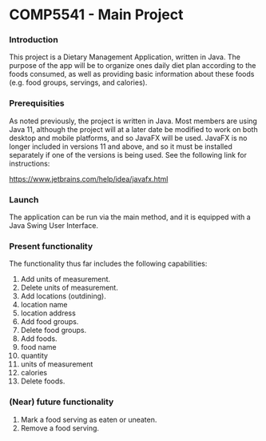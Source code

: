 # COMP5541 - Main Project

### Introduction

This project is a Dietary Management Application, written in Java. The purpose of the app will be to organize ones daily diet plan according to the foods consumed, as well as providing basic information about these foods (e.g. food groups, servings, and calories).

### Prerequisities

As noted previously, the project is written in Java. Most members are using Java 11, although the project will at a later date be modified to work on both desktop and mobile platforms, and so JavaFX will be used. JavaFX is no longer included in versions 11 and above, and so it must be installed separately if one of the versions is being used. See the following link for instructions:

https://www.jetbrains.com/help/idea/javafx.html

### Launch

The application can be run via the main method, and it is equipped with a Java Swing User Interface. 

### Present functionality

The functionality thus far includes the following capabilities:

1. Add units of measurement.
2. Delete units of measurement.
3. Add locations (outdining).
  3. location name
  3. location address
3. Add food groups.
4. Delete food groups.
5. Add foods.
  5. food name
  5. quantity
  5. units of measurement
  5. calories
6. Delete foods.

### (Near) future functionality

1. Mark a food serving as eaten or uneaten.
2. Remove a food serving.
